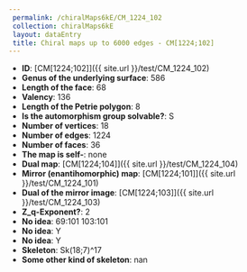 ```yaml
--- 
 permalink: /chiralMaps6kE/CM_1224_102 
 collection: chiralMaps6kE
 layout: dataEntry
 title: Chiral maps up to 6000 edges - CM[1224;102]
---
```


- **ID**: [CM[1224;102]]({{ site.url }}/test/CM_1224_102)
- **Genus of the underlying surface**: 586
- **Length of the face**: 68
- **Valency**: 136
- **Length of the Petrie polygon**: 8
- **Is the automorphism group solvable?**: S
- **Number of vertices**: 18
- **Number of edges**: 1224
- **Number of faces**: 36
- **The map is self-**: none
- **Dual map**: [CM[1224;104]]({{ site.url }}/test/CM_1224_104)
- **Mirror (enantihomorphic) map**: [CM[1224;101]]({{ site.url }}/test/CM_1224_101)
- **Dual of the mirror image**: [CM[1224;103]]({{ site.url }}/test/CM_1224_103)
- **Z_q-Exponent?**: 2
- **No idea**:  69:101 103:101
- **No idea**: Y
- **No idea**: Y
- **Skeleton**: Sk(18;7)^17
- **Some other kind of skeleton**: nan
